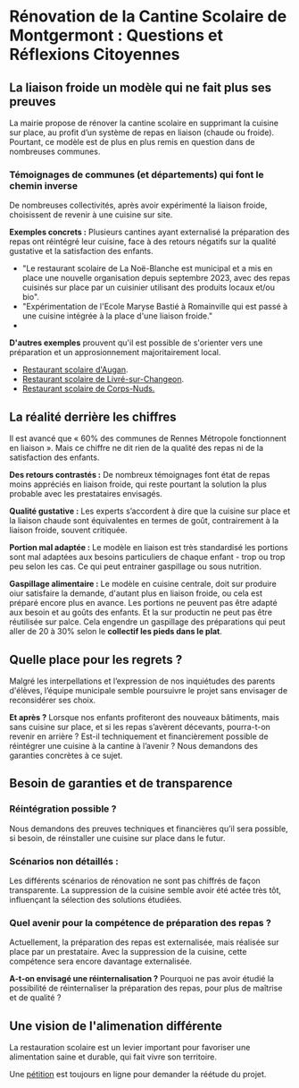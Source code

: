 # Rénovation de la Cantine Scolaire de Montgermont : Questions et Réflexions Citoyennes
## La liaison froide un modèle qui ne fait plus ses preuves
La mairie propose de rénover la cantine scolaire en supprimant la cuisine sur place, au profit d’un système de repas en liaison (chaude ou froide). Pourtant, ce modèle est de plus en plus remis en question dans de nombreuses communes.

### Témoignages de communes (et départements) qui font le chemin inverse
De nombreuses collectivités, après avoir expérimenté la liaison froide, choisissent de revenir à une cuisine sur site.

**Exemples concrets :**
Plusieurs cantines ayant externalisé la préparation des repas ont réintégré leur cuisine, face à des retours négatifs sur la qualité gustative et la satisfaction des enfants.
- "Le restaurant scolaire de La Noë-Blanche est municipal et a mis en place une nouvelle organisation depuis septembre 2023, avec des repas cuisinés sur place par un cuisinier utilisant des produits locaux et/ou bio".
- "Expérimentation de l'Ecole Maryse Bastié à Romainville qui est passé à une cuisine intégrée à la place d'une liaison froide."
- 
**D'autres exemples** prouvent qu'il est possible de s'orienter vers une préparation et un approsionnement majoritairement local.
- [Restaurant scolaire d'Augan]([url](https://www.ouest-france.fr/bretagne/augan-56800/pour-les-enfants-et-les-aines-le-restaurant-scolaire-daugan-ouvrira-a-la-rentree-2025-608dc7fc-9f76-11ef-8e2f-edcbead999f8)).
- [Restaurant scolaire de Livré-sur-Changeon]([url](https://www.ouest-france.fr/bretagne/livre-sur-changeon-35450/dans-ce-restaurant-scolaire-dille-et-vilaine-ce-chef-nourrit-370-enfants-avec-des-produits-locaux-464d21f6-6d5a-11ef-86dd-614ac4f33f5a)).
- [Restaurant scolaire de Corps-Nuds.]([url](https://www.ville-corps-nuds.fr/investissement-cantine/))

## La réalité derrière les chiffres
Il est avancé que « 60% des communes de Rennes Métropole fonctionnent en liaison ». Mais ce chiffre ne dit rien de la qualité des repas ni de la satisfaction des enfants.

**Des retours contrastés :**
De nombreux témoignages font état de repas moins appréciés en liaison froide, qui reste pourtant la solution la plus probable avec les prestataires envisagés.

**Qualité gustative :**
Les experts s’accordent à dire que la cuisine sur place et la liaison chaude sont équivalentes en termes de goût, contrairement à la liaison froide, souvent critiquée.

**Portion mal adaptée :**
Le modèle en liaison est très standardisé les portions sont mal adaptées aux besoins particuliers de chaque enfant - trop ou trop peu selon les cas. Ce qui peut entrainer gaspillage ou sous nutrition.

**Gaspillage alimentaire :**
Le modèle en cuisine centrale, doit sur produire oiur satisfaire la demande, d'autant plus en liaison froide, ou cela est préparé encore plus en avance.
Les portions ne peuvent pas être adapté aux besoin et au goûts des enfants. Et la sur productin ne peut pas être réutilisée sur palce.
Cela engendre un gaspillage des préparations qui peut aller de 20 à 30% selon le **collectif les pieds dans le plat**.

## Quelle place pour les regrets ?
Malgré les interpellations et l’expression de nos inquiétudes des parents d'élèves, l’équipe municipale semble poursuivre le projet sans envisager de reconsidérer ses choix.

**Et après ?**
Lorsque nos enfants profiteront des nouveaux bâtiments, mais sans cuisine sur place, et si les repas s’avèrent décevants, pourra-t-on revenir en arrière ?
Est-il techniquement et financièrement possible de réintégrer une cuisine à la cantine à l’avenir ? Nous demandons des garanties concrètes à ce sujet.

## Besoin de garanties et de transparence

### Réintégration possible ?
Nous demandons des preuves techniques et financières qu’il sera possible, si besoin, de réinstaller une cuisine sur place dans le futur.

### Scénarios non détaillés :
Les différents scénarios de rénovation ne sont pas chiffrés de façon transparente. La suppression de la cuisine semble avoir été actée très tôt, influençant la sélection des solutions étudiées.

### Quel avenir pour la compétence de préparation des repas ?

Actuellement, la préparation des repas est externalisée, mais réalisée sur place par un prestataire. Avec la suppression de la cuisine, cette compétence sera encore davantage externalisée.

**A-t-on envisagé une réinternalisation ?**
Pourquoi ne pas avoir étudié la possibilité de réinternaliser la préparation des repas, pour plus de maîtrise et de qualité ?

## Une vision de l'alimenation différente
La restauration scolaire est un levier important pour favoriser une alimentation saine et durable, qui fait vivre son territoire.

Une [pétition]([url](https://www.change.org/p/une-cuisine-dans-ma-cantine?recruited_by_id=ecab5e90-4541-11f0-804f-cd4b3fa8a853)) est toujours en ligne pour demander la réétude du projet.

